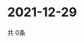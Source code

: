 # 2021-12-29
  共 0条

  <!-- BEGIN -->
  <!-- 最后更新时间Wed Dec 29 2021 07:04:26 GMT+0000 (Coordinated Universal Time) -->
  
  <!-- END -->
  
  